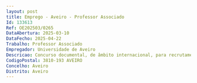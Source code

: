 ```yaml
--- 
layout: post
title: Emprego - Aveiro - Professor Associado
Id: 133613
Ref: OE202503/0265
DataAbertura: 2025-03-10
DataFecho: 2025-04-22
Trabalho: Professor Associado
Empregador: Universidade de Aveiro
Descricao: Concurso documental, de âmbito internacional, para recrutamento de 1 (um) posto de trabalho de Professor Associado, na área disciplinar de Gestão. (Edital n.º 448 2025   Ref.ª CD CTFP 60 SGRH 2025)
CodigoPostal: 3810-193 AVEIRO
Concelho: Aveiro
Distrito: Aveiro
--- 
```

